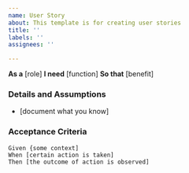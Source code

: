 ```yaml
---
name: User Story
about: This template is for creating user stories
title: ''
labels: ''
assignees: ''

---
```


**As a** [role]
**I need** [function]
**So that** [benefit]

### Details and Assumptions
  *  [document what you know]

### Acceptance Criteria

```gherkin
Given {some context]
When [certain action is taken]
Then [the outcome of action is observed]
```
